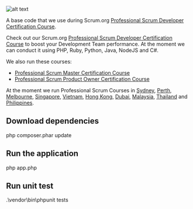 ![alt text](https://codeship.com/projects/113154/status?branch=master
 "Codeship")

A base code that we use during Scrum.org [Professional Scrum Developer Certification Course](http://www.leanwithagility.com/programs/show/professional-scrum-developer).

Check out our Scrum.org [Professional Scrum Developer Certification Course](http://www.leanwithagility.com/programs/show/professional-scrum-developer) to boost your Development Team performance. At the moment we can conduct it using PHP, Ruby, Python, Java, NodeJS and C#.

We also run these courses:

- [Professional Scrum Master Certification Course](http://www.leanwithagility.com/programs/show/professional-scrum-master)
- [Professional Scrum Product Owner Certification Course](http://www.leanwithagility.com/programs/show/professional-scrum-product-owner)

At the moment we run Professional Scrum Courses in [Sydney](http://www.leanwithagility.com/trainings/australia/sydney), [Perth](http://www.leanwithagility.com/trainings/australia/perth), [Melbourne](http://www.leanwithagility.com/trainings/australia/melbourne), [Singapore](http://www.leanwithagility.com/trainings/singapore/singapore), [Vietnam](http://www.leanwithagility.com/trainings/vietnam), [Hong Kong](http://www.leanwithagility.com/trainings/china/hong-kong), [Dubai](http://www.leanwithagility.com/trainings/united-arab-emirates/dubai), [Malaysia](http://www.leanwithagility.com/trainings/malaysia), [Thailand](http://www.leanwithagility.com/trainings/thailand) and [Philippines](http://www.leanwithagility.com/trainings/philippines).

## Download dependencies

php composer.phar update

## Run the application

php app.php

## Run unit test

.\vendor\bin\phpunit tests